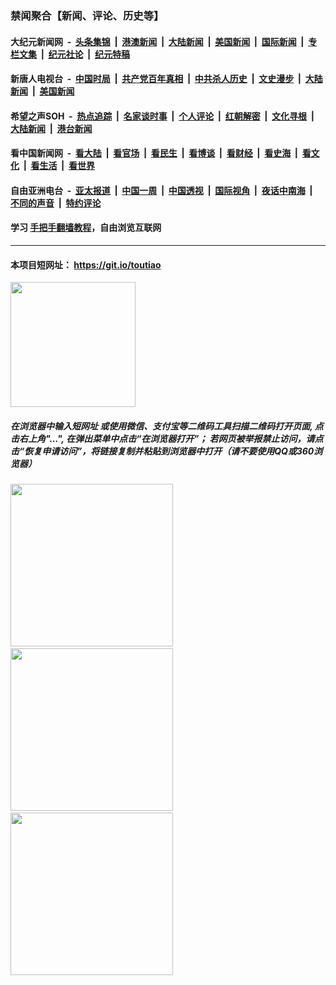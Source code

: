 ### 禁闻聚合【新闻、评论、历史等】

#### 大纪元新闻网 &nbsp;-&nbsp; [头条集锦](indexes/E头条集锦.md?t=02101922) &nbsp;|&nbsp; [港澳新闻](indexes/E港澳新闻.md?t=02101922)  &nbsp;|&nbsp; [大陆新闻](indexes/E大陆新闻.md?t=02101922) &nbsp;|&nbsp; [美国新闻](indexes/E美国新闻.md?t=02101922) &nbsp;|&nbsp; [国际新闻](indexes/E国际新闻.md?t=02101922) &nbsp;|&nbsp; [专栏文集](indexes/E专栏文集.md?t=02101922) &nbsp;|&nbsp; [纪元社论](indexes/E纪元社论.md?t=02101922) &nbsp;|&nbsp; [纪元特稿](indexes/E纪元特稿.md?t=02101922) 

#### 新唐人电视台 &nbsp;-&nbsp; [中国时局](indexes/N中国时局.md?t=02101922) &nbsp;|&nbsp; [共产党百年真相](indexes/N共产党百年真相.md?t=02101922) &nbsp;|&nbsp; [中共杀人历史](indexes/N中共杀人历史.md?t=02101922) &nbsp;|&nbsp; [文史漫步](indexes/N文史漫步.md?t=02101922) &nbsp;|&nbsp; [大陆新闻](indexes/N大陆新闻.md?t=02101922) &nbsp;|&nbsp; [美国新闻](indexes/N美国新闻.md?t=02101922)

#### 希望之声SOH &nbsp;-&nbsp; [热点追踪](indexes/H热点追踪.md?t=02101922) &nbsp;|&nbsp; [名家谈时事](indexes/H名家谈时事.md?t=02101922) &nbsp;|&nbsp; [个人评论](indexes/H个人评论.md?t=02101922)  &nbsp;|&nbsp; [红朝解密](indexes/H红朝解密.md?t=02101922) &nbsp;|&nbsp; [文化寻根](indexes/H文化寻根.md?t=02101922) &nbsp;|&nbsp; [大陆新闻](indexes/H大陆新闻.md?t=02101922) &nbsp;|&nbsp; [港台新闻](indexes/H港台新闻.md?t=02101922)

#### 看中国新闻网 &nbsp;-&nbsp; [看大陆](indexes/S看大陆.md?t=02101922) &nbsp;|&nbsp; [看官场](indexes/S看官场.md?t=02101922) &nbsp;|&nbsp; [看民生](indexes/S看民生.md?t=02101922)  &nbsp;|&nbsp; [看博谈](indexes/S看博谈.md?t=02101922) &nbsp;|&nbsp; [看财经](indexes/S看财经.md?t=02101922) &nbsp;|&nbsp; [看史海](indexes/S看史海.md?t=02101922) &nbsp;|&nbsp; [看文化](indexes/S看文化.md?t=02101922) &nbsp;|&nbsp; [看生活](indexes/S看生活.md?t=02101922) &nbsp;|&nbsp; [看世界](indexes/S看世界.md?t=02101922)

#### 自由亚洲电台 &nbsp;-&nbsp; [亚太报道](indexes/R亚太报道.md?t=02101922) &nbsp;|&nbsp; [中国一周](indexes/R中国一周.md?t=02101922) &nbsp;|&nbsp; [中国透视](indexes/R中国透视.md?t=02101922)  &nbsp;|&nbsp; [国际视角](indexes/R国际视角.md?t=02101922) &nbsp;|&nbsp; [夜话中南海](indexes/R夜话中南海.md?t=02101922) &nbsp;|&nbsp; [不同的声音](indexes/R不同的声音.md?t=02101922) &nbsp;|&nbsp; [特约评论](indexes/R特约评论.md?t=02101922)

#### 学习 [手把手翻墙教程](https://github.com/gfw-breaker/guides/wiki)，自由浏览互联网

----

#### 本项目短网址： https://git.io/toutiao
<img src="https://raw.githubusercontent.com/gfw-breaker/banned-news/master/scripts/img/qr.png" width="200px"/>  

##### 在浏览器中输入短网址 或使用微信、支付宝等二维码工具扫描二维码打开页面, 点击右上角"...", 在弹出菜单中点击“在浏览器打开”； 若网页被举报禁止访问，请点击“恢复申请访问”，将链接复制并粘贴到浏览器中打开（请不要使用QQ或360浏览器）

<img src="https://raw.githubusercontent.com/gfw-breaker/banned-news/master/scripts/img/1.png" width="260px"/> &nbsp; <img src="https://raw.githubusercontent.com/gfw-breaker/banned-news/master/scripts/img/2.png" width="260px"/> &nbsp; <img src="https://raw.githubusercontent.com/gfw-breaker/banned-news/master/scripts/img/3.png" width="260px"/>
